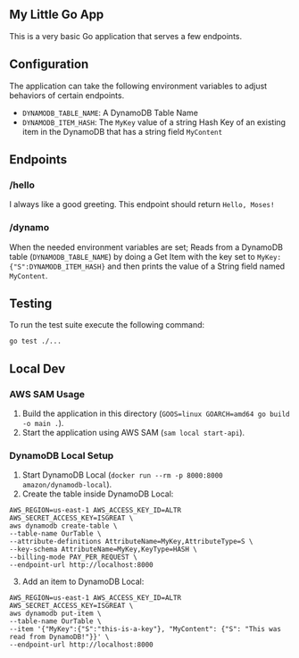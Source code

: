 ## My Little Go App
This is a very basic Go application that serves a few endpoints.

## Configuration
The application can take the following environment variables to adjust behaviors of certain endpoints.

- `DYNAMODB_TABLE_NAME`: A DynamoDB Table Name
- `DYNAMODB_ITEM_HASH`: The `MyKey` value of a string Hash Key of an existing item in the DynamoDB that has a string field `MyContent`

## Endpoints

### /hello
I always like a good greeting. This endpoint should return `Hello, Moses!`

### /dynamo
When the needed environment variables are set;
Reads from a DynamoDB table (`DYNAMODB_TABLE_NAME`) by doing a Get Item with the key set to `MyKey:{"S":DYNAMODB_ITEM_HASH}` and then prints the value of a String field named `MyContent`.

## Testing

To run the test suite execute the following command:
```shell
go test ./...
```

## Local Dev

### AWS SAM Usage

1. Build the application in this directory (`GOOS=linux GOARCH=amd64 go build -o main .`).
2. Start the application using AWS SAM (`sam local start-api`).

### DynamoDB Local Setup

1. Start DynamoDB Local (`docker run --rm -p 8000:8000 amazon/dynamodb-local`).
2. Create the table inside DynamoDB Local:
```shell
AWS_REGION=us-east-1 AWS_ACCESS_KEY_ID=ALTR AWS_SECRET_ACCESS_KEY=ISGREAT \
aws dynamodb create-table \
--table-name OurTable \
--attribute-definitions AttributeName=MyKey,AttributeType=S \
--key-schema AttributeName=MyKey,KeyType=HASH \
--billing-mode PAY_PER_REQUEST \
--endpoint-url http://localhost:8000
```
3. Add an item to DynamoDB Local:
```shell
AWS_REGION=us-east-1 AWS_ACCESS_KEY_ID=ALTR AWS_SECRET_ACCESS_KEY=ISGREAT \
aws dynamodb put-item \
--table-name OurTable \
--item '{"MyKey":{"S":"this-is-a-key"}, "MyContent": {"S": "This was read from DynamoDB!"}}' \
--endpoint-url http://localhost:8000 
```